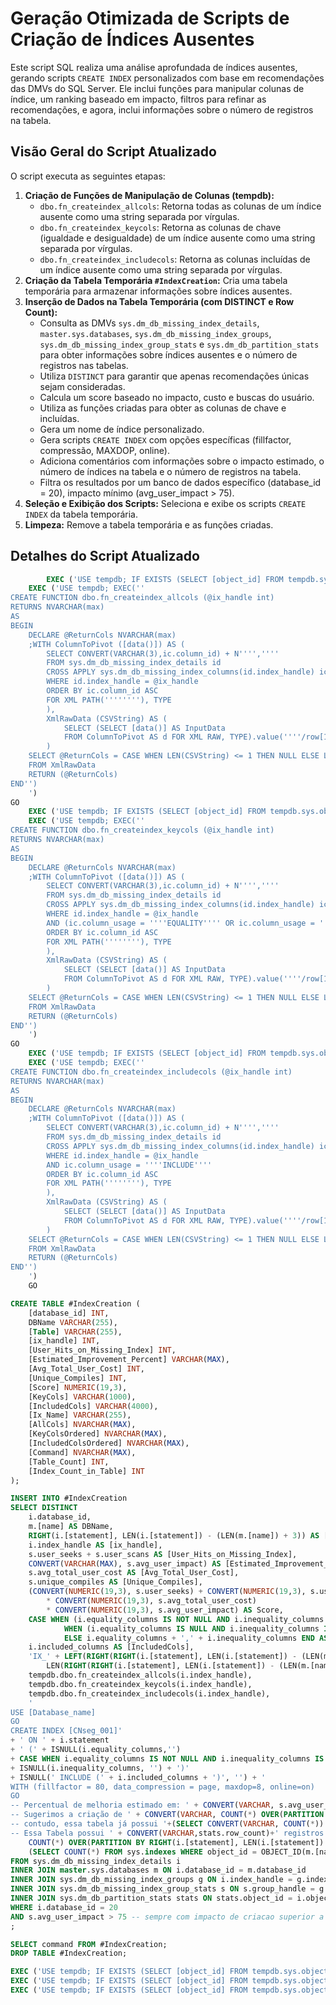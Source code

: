# Geração Otimizada de Scripts de Criação de Índices Ausentes

Este script SQL realiza uma análise aprofundada de índices ausentes, gerando scripts `CREATE INDEX` personalizados com base em recomendações das DMVs do SQL Server. Ele inclui funções para manipular colunas de índice, um ranking baseado em impacto, filtros para refinar as recomendações, e agora, inclui informações sobre o número de registros na tabela.

## Visão Geral do Script Atualizado

O script executa as seguintes etapas:

1.  **Criação de Funções de Manipulação de Colunas (tempdb):**
    * `dbo.fn_createindex_allcols`: Retorna todas as colunas de um índice ausente como uma string separada por vírgulas.
    * `dbo.fn_createindex_keycols`: Retorna as colunas de chave (igualdade e desigualdade) de um índice ausente como uma string separada por vírgulas.
    * `dbo.fn_createindex_includecols`: Retorna as colunas incluídas de um índice ausente como uma string separada por vírgulas.
2.  **Criação da Tabela Temporária `#IndexCreation`:** Cria uma tabela temporária para armazenar informações sobre índices ausentes.
3.  **Inserção de Dados na Tabela Temporária (com DISTINCT e Row Count):**
    * Consulta as DMVs `sys.dm_db_missing_index_details`, `master.sys.databases`, `sys.dm_db_missing_index_groups`, `sys.dm_db_missing_index_group_stats` e `sys.dm_db_partition_stats` para obter informações sobre índices ausentes e o número de registros nas tabelas.
    * Utiliza `DISTINCT` para garantir que apenas recomendações únicas sejam consideradas.
    * Calcula um score baseado no impacto, custo e buscas do usuário.
    * Utiliza as funções criadas para obter as colunas de chave e incluídas.
    * Gera um nome de índice personalizado.
    * Gera scripts `CREATE INDEX` com opções específicas (fillfactor, compressão, MAXDOP, online).
    * Adiciona comentários com informações sobre o impacto estimado, o número de índices na tabela e o número de registros na tabela.
    * Filtra os resultados por um banco de dados específico (database_id = 20), impacto mínimo (avg_user_impact > 75).
4.  **Seleção e Exibição dos Scripts:** Seleciona e exibe os scripts `CREATE INDEX` da tabela temporária.
5.  **Limpeza:** Remove a tabela temporária e as funções criadas.

## Detalhes do Script Atualizado

```sql
        EXEC ('USE tempdb; IF EXISTS (SELECT [object_id] FROM tempdb.sys.objects (NOLOCK) WHERE [object_id] = OBJECT_ID(''tempdb.dbo.fn_createindex_allcols'')) DROP FUNCTION dbo.fn_createindex_allcols')
	EXEC ('USE tempdb; EXEC(''
CREATE FUNCTION dbo.fn_createindex_allcols (@ix_handle int)
RETURNS NVARCHAR(max)
AS
BEGIN
	DECLARE @ReturnCols NVARCHAR(max)
	;WITH ColumnToPivot ([data()]) AS ( 
		SELECT CONVERT(VARCHAR(3),ic.column_id) + N'''','''' 
		FROM sys.dm_db_missing_index_details id 
		CROSS APPLY sys.dm_db_missing_index_columns(id.index_handle) ic
		WHERE id.index_handle = @ix_handle 
		ORDER BY ic.column_id ASC
		FOR XML PATH(''''''''), TYPE 
		), 
		XmlRawData (CSVString) AS ( 
			SELECT (SELECT [data()] AS InputData 
			FROM ColumnToPivot AS d FOR XML RAW, TYPE).value(''''/row[1]/InputData[1]'''', ''''NVARCHAR(max)'''') AS CSVCol 
		) 
	SELECT @ReturnCols = CASE WHEN LEN(CSVString) <= 1 THEN NULL ELSE LEFT(CSVString, LEN(CSVString)-1) END
	FROM XmlRawData
	RETURN (@ReturnCols)
END'')
	')
GO
	EXEC ('USE tempdb; IF EXISTS (SELECT [object_id] FROM tempdb.sys.objects (NOLOCK) WHERE [object_id] = OBJECT_ID(''tempdb.dbo.fn_createindex_keycols'')) DROP FUNCTION dbo.fn_createindex_keycols')
	EXEC ('USE tempdb; EXEC(''
CREATE FUNCTION dbo.fn_createindex_keycols (@ix_handle int)
RETURNS NVARCHAR(max)
AS
BEGIN
	DECLARE @ReturnCols NVARCHAR(max)
	;WITH ColumnToPivot ([data()]) AS ( 
		SELECT CONVERT(VARCHAR(3),ic.column_id) + N'''','''' 
		FROM sys.dm_db_missing_index_details id 
		CROSS APPLY sys.dm_db_missing_index_columns(id.index_handle) ic
		WHERE id.index_handle = @ix_handle
		AND (ic.column_usage = ''''EQUALITY'''' OR ic.column_usage = ''''INEQUALITY'''')
		ORDER BY ic.column_id ASC
		FOR XML PATH(''''''''), TYPE 
		), 
		XmlRawData (CSVString) AS ( 
			SELECT (SELECT [data()] AS InputData 
			FROM ColumnToPivot AS d FOR XML RAW, TYPE).value(''''/row[1]/InputData[1]'''', ''''NVARCHAR(max)'''') AS CSVCol 
		) 
	SELECT @ReturnCols = CASE WHEN LEN(CSVString) <= 1 THEN NULL ELSE LEFT(CSVString, LEN(CSVString)-1) END
	FROM XmlRawData
	RETURN (@ReturnCols)
END'')
	')
GO
	EXEC ('USE tempdb; IF EXISTS (SELECT [object_id] FROM tempdb.sys.objects (NOLOCK) WHERE [object_id] = OBJECT_ID(''tempdb.dbo.fn_createindex_includecols'')) DROP FUNCTION dbo.fn_createindex_includecols')
	EXEC ('USE tempdb; EXEC(''
CREATE FUNCTION dbo.fn_createindex_includecols (@ix_handle int)
RETURNS NVARCHAR(max)
AS
BEGIN
	DECLARE @ReturnCols NVARCHAR(max)
	;WITH ColumnToPivot ([data()]) AS ( 
		SELECT CONVERT(VARCHAR(3),ic.column_id) + N'''','''' 
		FROM sys.dm_db_missing_index_details id 
		CROSS APPLY sys.dm_db_missing_index_columns(id.index_handle) ic
		WHERE id.index_handle = @ix_handle
		AND ic.column_usage = ''''INCLUDE''''
		ORDER BY ic.column_id ASC
		FOR XML PATH(''''''''), TYPE 
		), 
		XmlRawData (CSVString) AS ( 
			SELECT (SELECT [data()] AS InputData 
			FROM ColumnToPivot AS d FOR XML RAW, TYPE).value(''''/row[1]/InputData[1]'''', ''''NVARCHAR(max)'''') AS CSVCol 
		) 
	SELECT @ReturnCols = CASE WHEN LEN(CSVString) <= 1 THEN NULL ELSE LEFT(CSVString, LEN(CSVString)-1) END
	FROM XmlRawData
	RETURN (@ReturnCols)
END'')
	')
	GO

CREATE TABLE #IndexCreation (
    [database_id] INT,
    DBName VARCHAR(255),
    [Table] VARCHAR(255),
    [ix_handle] INT,
    [User_Hits_on_Missing_Index] INT,
    [Estimated_Improvement_Percent] VARCHAR(MAX),
    [Avg_Total_User_Cost] INT,
    [Unique_Compiles] INT,
    [Score] NUMERIC(19,3),
    [KeyCols] VARCHAR(1000),
    [IncludedCols] VARCHAR(4000),
    [Ix_Name] VARCHAR(255),
    [AllCols] NVARCHAR(MAX),
    [KeyColsOrdered] NVARCHAR(MAX),
    [IncludedColsOrdered] NVARCHAR(MAX),
    [Command] NVARCHAR(MAX),
    [Table_Count] INT,
    [Index_Count_in_Table] INT
);

INSERT INTO #IndexCreation
SELECT DISTINCT
    i.database_id,
    m.[name] AS DBName,
    RIGHT(i.[statement], LEN(i.[statement]) - (LEN(m.[name]) + 3)) AS [Table],
    i.index_handle AS [ix_handle],
    s.user_seeks + s.user_scans AS [User_Hits_on_Missing_Index],
    CONVERT(VARCHAR(MAX), s.avg_user_impact) AS [Estimated_Improvement_Percent],
    s.avg_total_user_cost AS [Avg_Total_User_Cost],
    s.unique_compiles AS [Unique_Compiles],
    (CONVERT(NUMERIC(19,3), s.user_seeks) + CONVERT(NUMERIC(19,3), s.user_scans)) 
        * CONVERT(NUMERIC(19,3), s.avg_total_user_cost) 
        * CONVERT(NUMERIC(19,3), s.avg_user_impact) AS Score,
    CASE WHEN (i.equality_columns IS NOT NULL AND i.inequality_columns IS NULL) THEN i.equality_columns
            WHEN (i.equality_columns IS NULL AND i.inequality_columns IS NOT NULL) THEN i.inequality_columns
            ELSE i.equality_columns + ',' + i.inequality_columns END AS [KeyCols],
    i.included_columns AS [IncludedCols],
    'IX_' + LEFT(RIGHT(RIGHT(i.[statement], LEN(i.[statement]) - (LEN(m.[name]) + 3)), LEN(RIGHT(i.[statement], LEN(i.[statement]) - (LEN(m.[name]) + 3))) - (CHARINDEX('.', RIGHT(i.[statement], LEN(i.[statement]) - (LEN(m.[name]) + 3)), 1)) - 1),
        LEN(RIGHT(RIGHT(i.[statement], LEN(i.[statement]) - (LEN(m.[name]) + 3)), LEN(RIGHT(i.[statement], LEN(i.[statement]) - (LEN(m.[name]) + 3))) - (CHARINDEX('.', RIGHT(i.[statement], LEN(i.[statement]) - (LEN(m.[name]) + 3)), 1)) - 1)) - 1) + '_' + CAST(i.index_handle AS NVARCHAR) AS [Ix_Name],
    tempdb.dbo.fn_createindex_allcols(i.index_handle), 
    tempdb.dbo.fn_createindex_keycols(i.index_handle),
    tempdb.dbo.fn_createindex_includecols(i.index_handle),
    '
USE [Database_name]
GO
CREATE INDEX [CNseg_001]'
+ ' ON ' + i.statement
+ ' (' + ISNULL(i.equality_columns,'')
+ CASE WHEN i.equality_columns IS NOT NULL AND i.inequality_columns IS NOT NULL THEN ',' ELSE '' END
+ ISNULL(i.inequality_columns, '') + ')'
+ ISNULL(' INCLUDE (' + i.included_columns + ')', '') + '
WITH (fillfactor = 80, data_compression = page, maxdop=8, online=on)
GO
-- Percentual de melhoria estimado em: ' + CONVERT(VARCHAR, s.avg_user_impact) + '%''
-- Sugerimos a criação de ' + CONVERT(VARCHAR, COUNT(*) OVER(PARTITION BY RIGHT(i.[statement], LEN(i.[statement]) - (LEN(m.[name]) + 3)))) + ' indice(s) nessa tabela
-- contudo, essa tabela já possui '+(SELECT CONVERT(VARCHAR, COUNT(*)) FROM sys.indexes WHERE object_id = OBJECT_ID(m.[name] + '.' + RIGHT(i.[statement], LEN(i.[statement]) - (LEN(m.[name]) + 3)))) +' indice(s)
-- Essa Tabela possui ' + CONVERT(VARCHAR,stats.row_count)+' registros' AS Command,
    COUNT(*) OVER(PARTITION BY RIGHT(i.[statement], LEN(i.[statement]) - (LEN(m.[name]) + 3))) AS Table_Count,
    (SELECT COUNT(*) FROM sys.indexes WHERE object_id = OBJECT_ID(m.[name] + '.' + RIGHT(i.[statement], LEN(i.[statement]) - (LEN(m.[name]) + 3)))) AS Index_Count_in_Table
FROM sys.dm_db_missing_index_details i
INNER JOIN master.sys.databases m ON i.database_id = m.database_id
INNER JOIN sys.dm_db_missing_index_groups g ON i.index_handle = g.index_handle
INNER JOIN sys.dm_db_missing_index_group_stats s ON s.group_handle = g.index_group_handle
INNER JOIN sys.dm_db_partition_stats stats ON stats.object_id = i.object_id
WHERE i.database_id = 20
AND s.avg_user_impact > 75 -- sempre com impacto de criacao superior a 75%, esse filtro ira suprimir o numero sugerido de indices a serem criados
;

SELECT command FROM #IndexCreation;
DROP TABLE #IndexCreation;

EXEC ('USE tempdb; IF EXISTS (SELECT [object_id] FROM tempdb.sys.objects (NOLOCK) WHERE [object_id] = OBJECT_ID(''tempdb.dbo.fn_createindex_allcols'')) DROP FUNCTION dbo.fn_createindex_allcols')
EXEC ('USE tempdb; IF EXISTS (SELECT [object_id] FROM tempdb.sys.objects (NOLOCK) WHERE [object_id] = OBJECT_ID(''tempdb.dbo.fn_createindex_keycols'')) DROP FUNCTION dbo.fn_createindex_keycols')
EXEC ('USE tempdb; IF EXISTS (SELECT [object_id] FROM tempdb.sys.objects (NOLOCK) WHERE [object_id] = OBJECT_ID(''tempdb.dbo.fn_createindex_includecols'')) DROP FUNCTION dbo.fn_createindex_includecols')
